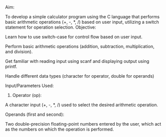 Aim:

To develop a simple calculator program using the C language that performs basic arithmetic operations (+, -, *, /) based on user input, utilizing a switch statement for operation selection.
Objective:

Learn how to use switch-case for control flow based on user input.

Perform basic arithmetic operations (addition, subtraction, multiplication, and division).

Get familiar with reading input using scanf and displaying output using printf.

Handle different data types (character for operator, double for operands)

Input/Parameters Used:

1. Operator (op):

A character input (+, -, *, /) used to select the desired arithmetic operation.



 Operands (first and second):

Two double-precision floating-point numbers entered by the user, which act as the numbers on which the operation is performed.
